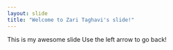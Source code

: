 ```yaml
---
layout: slide
title: "Welcome to Zari Taghavi's slide!"
---
```


This is my awesome slide
Use the left arrow to go back!
